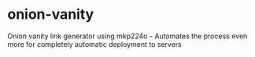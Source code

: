 # onion-vanity
Onion vanity link generator using mkp224o - Automates the process even more for completely automatic deployment to servers
